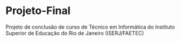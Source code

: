 # Projeto-Final
 Projeto de conclusão de curso de Técnico em Informática do Instituto Superior de Educação do Rio de Janeiro (ISERJ/FAETEC)
